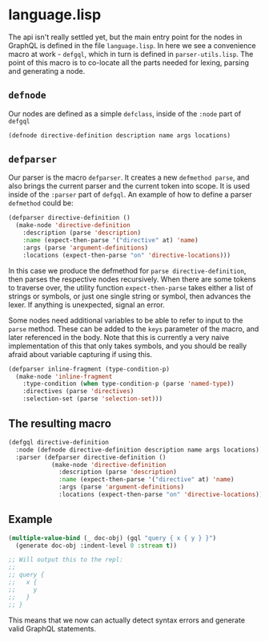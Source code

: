# language.lisp
The api isn't really settled yet, but the main entry point for the nodes in
GraphQL is defined in the file `language.lisp`.  In here we see a convenience
macro at work - `defgql`, which in turn is defined in `parser-utils.lisp`.  The
point of this macro is to co-locate all the parts needed for lexing, parsing and
generating a node.

## `defnode`
Our nodes are defined as a simple `defclass`, inside of the `:node` part of
`defgql`

```lisp
(defnode directive-definition description name args locations)
```

## `defparser`
Our parser is the macro `defparser`.  It creates a new `defmethod parse`, and
also brings the current parser and the current token into scope. It is used
inside of the `:parser` part of `defgql`.  An example of how to define a parser
`defmethod` could be:

```lisp
(defparser directive-definition ()
  (make-node 'directive-definition
    :description (parse 'description)
    :name (expect-then-parse '("directive" at) 'name)
    :args (parse 'argument-definitions)
    :locations (expect-then-parse "on" 'directive-locations)))
```

In this case we produce the defmethod for `parse directive-definition`, then
parses the respective nodes recursively.  When there are some tokens to traverse
over, the utility function `expect-then-parse` takes either a list of strings or
symbols, or just one single string or symbol, then advances the lexer.  If
anything is unexpected, signal an error.

Some nodes need additional variables to be able to refer to input to the `parse`
method.  These can be added to the `keys` parameter of the macro, and later
referenced in the body.  Note that this is currently a very naive implementation
of this that only takes symbols, and you should be really afraid about variable
capturing if using this.

```lisp
(defparser inline-fragment (type-condition-p)
  (make-node 'inline-fragment
    :type-condition (when type-condition-p (parse 'named-type))
    :directives (parse 'directives)
    :selection-set (parse 'selection-set)))
```


## The resulting macro

```lisp
(defgql directive-definition
  :node (defnode directive-definition description name args locations)
  :parser (defparser directive-definition ()
            (make-node 'directive-definition
              :description (parse 'description)
              :name (expect-then-parse '("directive" at) 'name)
              :args (parse 'argument-definitions)
              :locations (expect-then-parse "on" 'directive-locations))))
```

## Example

```lisp
(multiple-value-bind (_ doc-obj) (gql "query { x { y } }")
  (generate doc-obj :indent-level 0 :stream t))

;; Will output this to the repl:
;;
;; query {
;;   x {
;;     y
;;   }
;; }
```

This means that we now can actually detect syntax errors and generate valid GraphQL statements.
